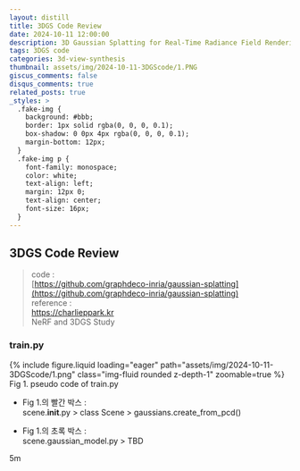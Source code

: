 ```yaml
---
layout: distill
title: 3DGS Code Review
date: 2024-10-11 12:00:00
description: 3D Gaussian Splatting for Real-Time Radiance Field Rendering (SIGGRAPH 2023)
tags: 3DGS code
categories: 3d-view-synthesis
thumbnail: assets/img/2024-10-11-3DGScode/1.PNG
giscus_comments: false
disqus_comments: true
related_posts: true
_styles: >
  .fake-img {
    background: #bbb;
    border: 1px solid rgba(0, 0, 0, 0.1);
    box-shadow: 0 0px 4px rgba(0, 0, 0, 0.1);
    margin-bottom: 12px;
  }
  .fake-img p {
    font-family: monospace;
    color: white;
    text-align: left;
    margin: 12px 0;
    text-align: center;
    font-size: 16px;
  }
---
```


## 3DGS Code Review

> code :  
[https://github.com/graphdeco-inria/gaussian-splatting](https://github.com/graphdeco-inria/gaussian-splatting)  
reference :  
https://charlieppark.kr  
NeRF and 3DGS Study

### train.py

<div class="row mt-3">
    <div class="col-sm mt-3 mt-md-0">
        {% include figure.liquid loading="eager" path="assets/img/2024-10-11-3DGScode/1.png" class="img-fluid rounded z-depth-1" zoomable=true %}
    </div>
</div>
<div class="caption">
    Fig 1. pseudo code of train.py
</div>

- Fig 1.의 빨간 박스 :  
scene.__init__.py > class Scene > gaussians.create_from_pcd() 

- Fig 1.의 초록 박스 :  
scene.gaussian_model.py > TBD

5m
